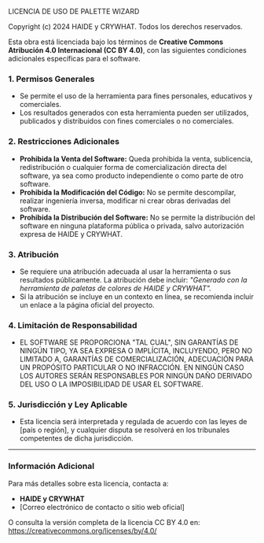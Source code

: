 LICENCIA DE USO DE PALETTE WIZARD

Copyright (c) 2024 HAIDE y CRYWHAT. Todos los derechos reservados.

Esta obra está licenciada bajo los términos de **Creative Commons Atribución 4.0 Internacional (CC BY 4.0)**, con las siguientes condiciones adicionales específicas para el software.

### 1. Permisos Generales
   - Se permite el uso de la herramienta para fines personales, educativos y comerciales.
   - Los resultados generados con esta herramienta pueden ser utilizados, publicados y distribuidos con fines comerciales o no comerciales.

### 2. Restricciones Adicionales
   - **Prohibida la Venta del Software:** Queda prohibida la venta, sublicencia, redistribución o cualquier forma de comercialización directa del software, ya sea como producto independiente o como parte de otro software.
   - **Prohibida la Modificación del Código:** No se permite descompilar, realizar ingeniería inversa, modificar ni crear obras derivadas del software.
   - **Prohibida la Distribución del Software:** No se permite la distribución del software en ninguna plataforma pública o privada, salvo autorización expresa de HAIDE y CRYWHAT.

### 3. Atribución
   - Se requiere una atribución adecuada al usar la herramienta o sus resultados públicamente. La atribución debe incluir:
     _"Generado con la herramienta de paletas de colores de HAIDE y CRYWHAT"._
   - Si la atribución se incluye en un contexto en línea, se recomienda incluir un enlace a la página oficial del proyecto.

### 4. Limitación de Responsabilidad
   - EL SOFTWARE SE PROPORCIONA "TAL CUAL", SIN GARANTÍAS DE NINGÚN TIPO, YA SEA EXPRESA O IMPLÍCITA, INCLUYENDO, PERO NO LIMITADO A, GARANTÍAS DE COMERCIALIZACIÓN, ADECUACIÓN PARA UN PROPÓSITO PARTICULAR O NO INFRACCIÓN. EN NINGÚN CASO LOS AUTORES SERÁN RESPONSABLES POR NINGÚN DAÑO DERIVADO DEL USO O LA IMPOSIBILIDAD DE USAR EL SOFTWARE.

### 5. Jurisdicción y Ley Aplicable
   - Esta licencia será interpretada y regulada de acuerdo con las leyes de [país o región], y cualquier disputa se resolverá en los tribunales competentes de dicha jurisdicción.

---

### Información Adicional

Para más detalles sobre esta licencia, contacta a:
- **HAIDE y CRYWHAT**
- [Correo electrónico de contacto o sitio web oficial]

O consulta la versión completa de la licencia CC BY 4.0 en:
https://creativecommons.org/licenses/by/4.0/
